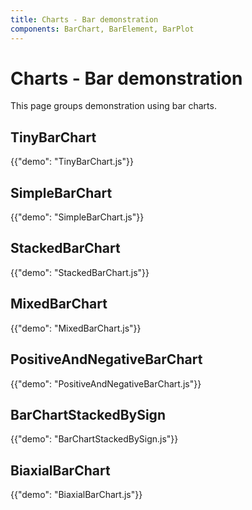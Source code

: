 ```yaml
---
title: Charts - Bar demonstration
components: BarChart, BarElement, BarPlot
---
```


# Charts - Bar demonstration

<p class="description">This page groups demonstration using bar charts.</p>

## TinyBarChart

{{"demo": "TinyBarChart.js"}}

## SimpleBarChart

{{"demo": "SimpleBarChart.js"}}

## StackedBarChart

{{"demo": "StackedBarChart.js"}}

## MixedBarChart

{{"demo": "MixedBarChart.js"}}

## PositiveAndNegativeBarChart

{{"demo": "PositiveAndNegativeBarChart.js"}}

## BarChartStackedBySign

{{"demo": "BarChartStackedBySign.js"}}

## BiaxialBarChart

{{"demo": "BiaxialBarChart.js"}}
